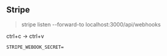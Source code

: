 ## Stripe

> stripe listen --forward-to localhost:3000/api/webhooks

ctrl+c -> ctrl+v

`STRIPE_WEBOOK_SECRET=`